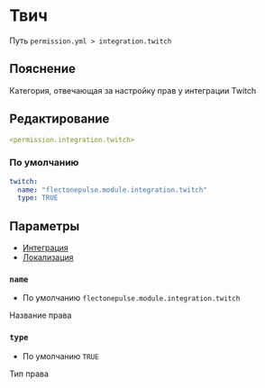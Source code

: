 # Твич
Путь `permission.yml > integration.twitch`

## Пояснение
Категория, отвечающая за настройку прав у интеграции Twitch

## Редактирование
```yaml
<permission.integration.twitch>
```

### По умолчанию
```yaml
twitch:
  name: "flectonepulse.module.integration.twitch"
  type: TRUE
```

## Параметры

- [Интеграция](/ru/integration/twitch/)
- [Локализация](/ru/localizations/ru_ru/integration/twitch/)

### `name`
- По умолчанию `flectonepulse.module.integration.twitch`

Название права

### `type`
- По умолчанию `TRUE`

Тип права

<!--@include: @/ru/parts/permission.md-->

